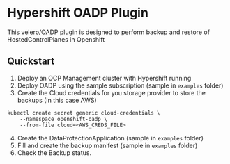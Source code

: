 # Hypershift OADP Plugin

This velero/OADP plugin is designed to perform backup and restore of HostedControlPlanes in Openshift

## Quickstart

1. Deploy an OCP Management cluster with Hypershift running
2. Deploy OADP using the sample subscription (sample in `examples` folder)
3. Create the Cloud credentials for you storage provider to store the backups (In this case AWS)
```
kubectl create secret generic cloud-credentials \
    --namespace openshift-oadp \
    --from-file cloud=<AWS_CREDS_FILE>
```
4. Create the DataProtectionApplication (sample in `examples` folder)
5. Fill and create the backup manifest (sample in `examples` folder)
6. Check the Backup status.